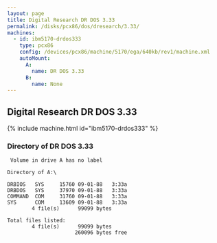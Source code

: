 ```yaml
---
layout: page
title: Digital Research DR DOS 3.33
permalink: /disks/pcx86/dos/dresearch/3.33/
machines:
  - id: ibm5170-drdos333
    type: pcx86
    config: /devices/pcx86/machine/5170/ega/640kb/rev1/machine.xml
    autoMount:
      A:
        name: DR DOS 3.33
      B:
        name: None
---
```


Digital Research DR DOS 3.33
----------------------------

{% include machine.html id="ibm5170-drdos333" %}

### Directory of DR DOS 3.33

	 Volume in drive A has no label

	Directory of A:\

	DRBIOS   SYS     15760 09-01-88   3:33a
	DRBDOS   SYS     37970 09-01-88   3:33a
	COMMAND  COM     31760 09-01-88   3:33a
	SYS      COM     13609 09-01-88   3:33a
	        4 file(s)      99099 bytes

	Total files listed:
	        4 file(s)      99099 bytes
	                      260096 bytes free
